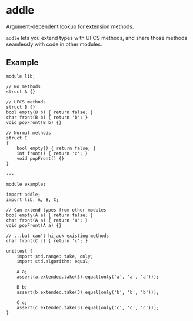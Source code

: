 addle
=====

Argument-dependent lookup for extension methods.

`addle` lets you extend types with UFCS methods, and share those methods
seamlessly with code in other modules.

Example
-------

    module lib;

    // No methods
    struct A {}

    // UFCS methods
    struct B {}
    bool empty(B b) { return false; }
    char front(B b) { return 'b'; }
    void popFront(B b) {}

    // Normal methods
    struct C
    {
        bool empty() { return false; }
        int front() { return 'c'; }
        void popFront() {}
    }

    ---

    module example;

    import addle;
    import lib: A, B, C;

    // Can extend types from other modules
    bool empty(A a) { return false; }
    char front(A a) { return 'a'; }
    void popFront(A a) {}

    // ...but can't hijack existing methods
    char front(C c) { return 'x'; }

    unittest {
        import std.range: take, only;
        import std.algorithm: equal;

        A a;
        assert(a.extended.take(3).equal(only('a', 'a', 'a')));

        B b;
        assert(b.extended.take(3).equal(only('b', 'b', 'b')));

        C c;
        assert(c.extended.take(3).equal(only('c', 'c', 'c')));
    }
